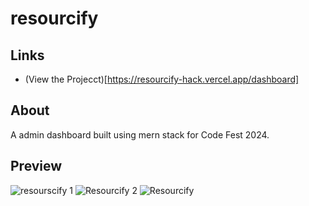 # resourcify 
## Links
- (View the Projecct)[https://resourcify-hack.vercel.app/dashboard]

## About
A admin dashboard built using mern stack for Code Fest 2024. 

## Preview
![resourscify 1](https://github.com/xAdhithiyan/resourcify-hack/assets/113228161/46147732-aee1-4894-94f0-e92af11f6505)
![Resourcify 2](https://github.com/xAdhithiyan/resourcify-hack/assets/113228161/e4dc2671-9325-442a-8804-c2c5d2de685e)
![Resourcify](https://github.com/xAdhithiyan/resourcify-hack/assets/113228161/a32029d4-f023-4f03-ba0d-9d9b4f46956f)
